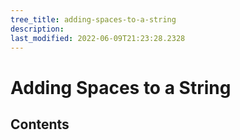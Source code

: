 ```yaml
---
tree_title: adding-spaces-to-a-string
description: 
last_modified: 2022-06-09T21:23:28.2328
---
```


# Adding Spaces to a String

## Contents
